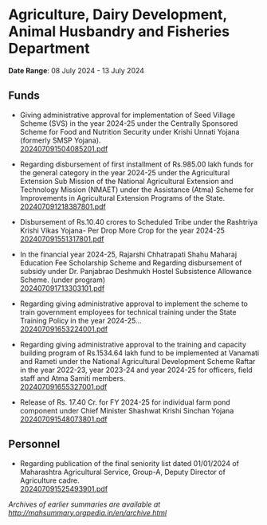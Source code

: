# Agriculture, Dairy Development, Animal Husbandry and Fisheries Department

**Date Range**: 08 July 2024 - 13 July 2024


## Funds
- Giving administrative approval for implementation of Seed Village Scheme (SVS) in the year 2024-25 under the Centrally Sponsored Scheme for Food and Nutrition Security under Krishi Unnati Yojana (formerly SMSP Yojana).\
  [202407091504085201.pdf](https://gr.maharashtra.gov.in/Site/Upload/Government%20Resolutions/English/202407091504085201.pdf)

- Regarding disbursement of first installment of Rs.985.00 lakh funds for the general category in the year 2024-25 under the Agricultural Extension Sub Mission of the National Agricultural Extension and Technology Mission (NMAET) under the Assistance (Atma) Scheme for Improvements in Agricultural Extension Programs of the State.\
  [202407091218387801.pdf](https://gr.maharashtra.gov.in/Site/Upload/Government%20Resolutions/English/202407091218387801.pdf)

- Disbursement of Rs.10.40 crores to Scheduled Tribe under the Rashtriya Krishi Vikas Yojana- Per Drop More Crop for the year 2024-25\
  [202407091551317801.pdf](https://gr.maharashtra.gov.in/Site/Upload/Government%20Resolutions/English/202407091551317801.pdf)

- In the financial year 2024-25, Rajarshi Chhatrapati Shahu Maharaj Education Fee Scholarship Scheme and Regarding disbursement of subsidy under Dr. Panjabrao Deshmukh Hostel Subsistence Allowance Scheme. (under program)\
  [202407091713303101.pdf](https://gr.maharashtra.gov.in/Site/Upload/Government%20Resolutions/English/202407091713303101.pdf)

- Regarding giving administrative approval to implement the scheme to train government employees for technical training under the State Training Policy in the year 2024-25...\
  [202407091653224001.pdf](https://gr.maharashtra.gov.in/Site/Upload/Government%20Resolutions/English/202407091653224001.pdf)

- Regarding giving administrative approval to the training and capacity building program of Rs.1534.64 lakh fund to be implemented at Vanamati and Rameti under the National Agricultural Development Scheme Raftar in the year 2022-23, year 2023-24 and year 2024-25 for officers, field staff and Atma Samiti members.\
  [202407091655327001.pdf](https://gr.maharashtra.gov.in/Site/Upload/Government%20Resolutions/English/202407091655327001.pdf)

- Release of Rs. 17.40 Cr. for FY 2024-25 for individual farm pond component under Chief Minister Shashwat Krishi Sinchan Yojana\
  [202407091548073801.pdf](https://gr.maharashtra.gov.in/Site/Upload/Government%20Resolutions/English/202407091548073801.pdf)

## Personnel
- Regarding publication of the final seniority list dated 01/01/2024 of Maharashtra Agricultural Service, Group-A, Deputy Director of Agriculture cadre.\
  [202407091525493901.pdf](https://gr.maharashtra.gov.in/Site/Upload/Government%20Resolutions/English/202407091525493901.pdf)


*Archives of earlier summaries are available at http://mahsummary.orgpedia.in/en/archive.html*